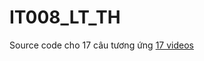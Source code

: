 # IT008_LT_TH
Source code cho 17 câu tương ứng [17 videos](https://www.youtube.com/playlist?list=PLkKlwpFAXOaCvmjh1TbTiNW_js9lj-gSj)

